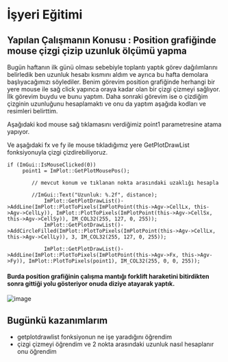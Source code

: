 # İşyeri Eğitimi


## Yapılan Çalışmanın Konusu : Position grafiğinde mouse çizgi çizip uzunluk ölçümü yapma 

Bugün haftanın ilk günü olması sebebiyle toplantı yaptık görev dağılımlarını belirledik ben uzunluk hesabı kısmını aldım ve ayrıca bu hafta demolara başlıyacağımızı söylediler. Benim görevim position grafiğinde herhangi bir yere mouse ile sağ click yapınca oraya kadar olan bir çizgi çizmeyi sağlıyor. İlk görevim buydu ve bunu yaptım. Daha sonraki görevim ise o çizdiğim çizginin uzunluğunu hesaplamaktı ve onu da yaptım aşağıda kodları ve resimleri belirttim.


Aşağıdaki kod mouse sağ tıklamasını verdiğimiz point1 parametresine atama yapıyor.

Ve aşağıdaki fx ve fy ile mouse tıkladığımız yere GetPlotDrawList fonksiyonuyla çizgi çizdirebiliyoruz.

	if (ImGui::IsMouseClicked(0))
   		 point1 = ImPlot::GetPlotMousePos();
				
			// mevcut konum ve tıklanan nokta arasındaki uzaklığı hesapla
			
			//ImGui::Text("Uzunluk: %.2f", distance);
				ImPlot::GetPlotDrawList()->AddLine(ImPlot::PlotToPixels(ImPlotPoint(this->Agv->CellLx, this->Agv->CellLy)), ImPlot::PlotToPixels(ImPlotPoint(this->Agv->CellSx, this->Agv->CellSy)), IM_COL32(255, 127, 0, 255));
				ImPlot::GetPlotDrawList()->AddCircleFilled(ImPlot::PlotToPixels(ImPlotPoint(this->Agv->CellLx, this->Agv->CellLy)), 3, IM_COL32(255, 127, 0, 255));

				ImPlot::GetPlotDrawList()->AddLine(ImPlot::PlotToPixels(ImPlotPoint(this->Agv->Fx, this->Agv->Fy)), ImPlot::PlotToPixels(point1), IM_COL32(255, 0, 0, 255));




#### Burda position grafiğinin çalışma mantığı forklift haraketini bitirdikten sonra gittiği yolu gösteriyor onuda diziye atayarak yaptık.



![image](https://user-images.githubusercontent.com/65457096/228234244-2b697cd3-f93a-4cb8-a74e-85df5762e826.png)



## Bugünkü kazanımlarım
- getplotdrawlist fonksiyonun ne işe yaradığını öğrendim
- çizgi çizmeyi öğrendim ve 2 nokta arasındaki uzunluk nasıl hesaplanır onu öğrendim





























 














 	







 





